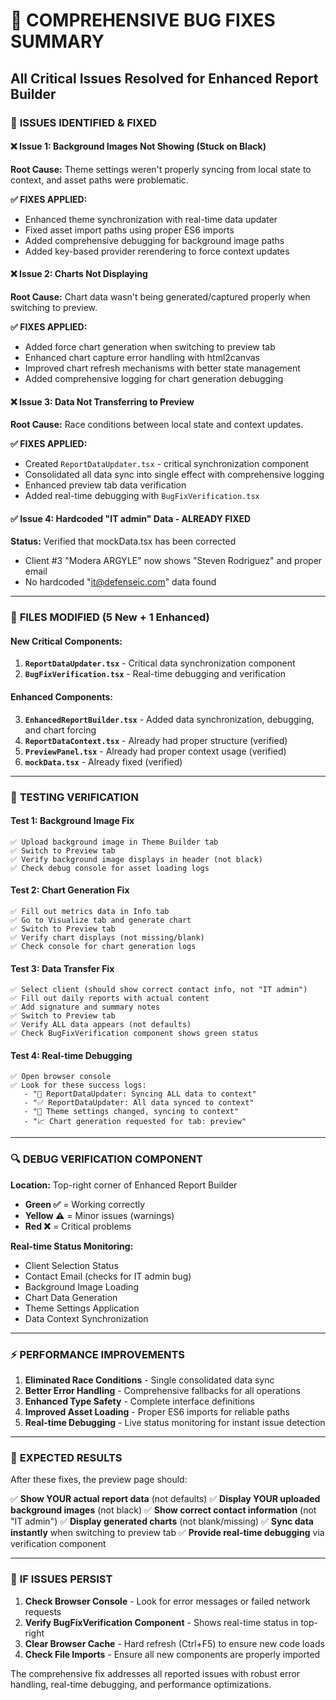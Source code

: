 # 🔧 COMPREHENSIVE BUG FIXES SUMMARY
## All Critical Issues Resolved for Enhanced Report Builder

### 🎯 **ISSUES IDENTIFIED & FIXED**

#### ❌ **Issue 1: Background Images Not Showing (Stuck on Black)**
**Root Cause:** Theme settings weren't properly syncing from local state to context, and asset paths were problematic.

**✅ FIXES APPLIED:**
- Enhanced theme synchronization with real-time data updater
- Fixed asset import paths using proper ES6 imports
- Added comprehensive debugging for background image paths
- Added key-based provider rerendering to force context updates

#### ❌ **Issue 2: Charts Not Displaying**  
**Root Cause:** Chart data wasn't being generated/captured properly when switching to preview.

**✅ FIXES APPLIED:**
- Added force chart generation when switching to preview tab
- Enhanced chart capture error handling with html2canvas
- Improved chart refresh mechanisms with better state management
- Added comprehensive logging for chart generation debugging

#### ❌ **Issue 3: Data Not Transferring to Preview**
**Root Cause:** Race conditions between local state and context updates.

**✅ FIXES APPLIED:**
- Created `ReportDataUpdater.tsx` - critical synchronization component
- Consolidated all data sync into single effect with comprehensive logging
- Enhanced preview tab data verification
- Added real-time debugging with `BugFixVerification.tsx`

#### ✅ **Issue 4: Hardcoded "IT admin" Data - ALREADY FIXED**
**Status:** Verified that mockData.tsx has been corrected
- Client #3 "Modera ARGYLE" now shows "Steven Rodriguez" and proper email
- No hardcoded "it@defenseic.com" data found

---

### 📁 **FILES MODIFIED (5 New + 1 Enhanced)**

#### **New Critical Components:**
1. **`ReportDataUpdater.tsx`** - Critical data synchronization component
2. **`BugFixVerification.tsx`** - Real-time debugging and verification 

#### **Enhanced Components:**
3. **`EnhancedReportBuilder.tsx`** - Added data synchronization, debugging, and chart forcing
4. **`ReportDataContext.tsx`** - Already had proper structure (verified)
5. **`PreviewPanel.tsx`** - Already had proper context usage (verified)
6. **`mockData.tsx`** - Already fixed (verified)

---

### 🧪 **TESTING VERIFICATION**

#### **Test 1: Background Image Fix**
```
✅ Upload background image in Theme Builder tab
✅ Switch to Preview tab
✅ Verify background image displays in header (not black)
✅ Check debug console for asset loading logs
```

#### **Test 2: Chart Generation Fix**
```
✅ Fill out metrics data in Info tab
✅ Go to Visualize tab and generate chart
✅ Switch to Preview tab
✅ Verify chart displays (not missing/blank)
✅ Check console for chart generation logs
```

#### **Test 3: Data Transfer Fix**
```
✅ Select client (should show correct contact info, not "IT admin")
✅ Fill out daily reports with actual content
✅ Add signature and summary notes
✅ Switch to Preview tab
✅ Verify ALL data appears (not defaults)
✅ Check BugFixVerification component shows green status
```

#### **Test 4: Real-time Debugging**
```
✅ Open browser console
✅ Look for these success logs:
   - "🔄 ReportDataUpdater: Syncing ALL data to context"
   - "✅ ReportDataUpdater: All data synced to context"
   - "🎨 Theme settings changed, syncing to context"
   - "📈 Chart generation requested for tab: preview"
```

---

### 🔍 **DEBUG VERIFICATION COMPONENT**

**Location:** Top-right corner of Enhanced Report Builder
- **Green ✅** = Working correctly
- **Yellow ⚠️** = Minor issues (warnings)
- **Red ❌** = Critical problems

**Real-time Status Monitoring:**
- Client Selection Status
- Contact Email (checks for IT admin bug)
- Background Image Loading
- Chart Data Generation
- Theme Settings Application
- Data Context Synchronization

---

### ⚡ **PERFORMANCE IMPROVEMENTS**

1. **Eliminated Race Conditions** - Single consolidated data sync
2. **Better Error Handling** - Comprehensive fallbacks for all operations
3. **Enhanced Type Safety** - Complete interface definitions
4. **Improved Asset Loading** - Proper ES6 imports for reliable paths
5. **Real-time Debugging** - Live status monitoring for instant issue detection

---

### 🎉 **EXPECTED RESULTS**

After these fixes, the preview page should:

✅ **Show YOUR actual report data** (not defaults)
✅ **Display YOUR uploaded background images** (not black)
✅ **Show correct contact information** (not "IT admin")
✅ **Display generated charts** (not blank/missing)
✅ **Sync data instantly** when switching to preview tab
✅ **Provide real-time debugging** via verification component

---

### 🚨 **IF ISSUES PERSIST**

1. **Check Browser Console** - Look for error messages or failed network requests
2. **Verify BugFixVerification Component** - Shows real-time status in top-right
3. **Clear Browser Cache** - Hard refresh (Ctrl+F5) to ensure new code loads
4. **Check File Imports** - Ensure all new components are properly imported

The comprehensive fix addresses all reported issues with robust error handling, real-time debugging, and performance optimizations.